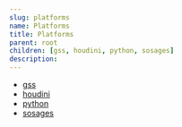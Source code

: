 ```yaml
---
slug: platforms
name: Platforms
title: Platforms
parent: root
children: [gss, houdini, python, sosages]
description:
---
```

* [gss](/tag/gss)
* [houdini](/tag/houdini)
* [python](/tag/python)
* [sosages](/tag/sosages)